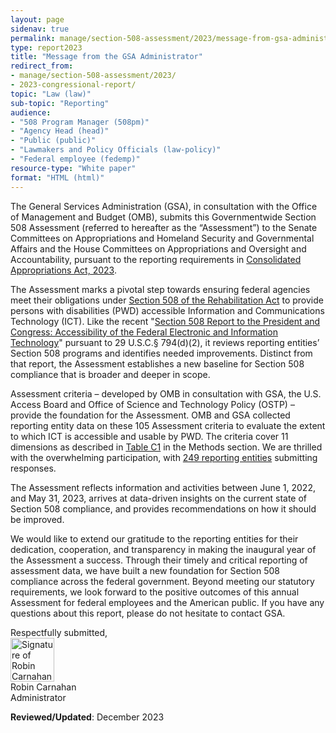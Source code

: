 ```yaml
---
layout: page
sidenav: true
permalink: manage/section-508-assessment/2023/message-from-gsa-administrator/
type: report2023
title: "Message from the GSA Administrator"
redirect_from:
- manage/section-508-assessment/2023/
- 2023-congressional-report/
topic: "Law (law)"
sub-topic: "Reporting"
audience:
- "508 Program Manager (508pm)"
- "Agency Head (head)"
- "Public (public)"
- "Lawmakers and Policy Officials (law-policy)"
- "Federal employee (fedemp)"
resource-type: "White paper"
format: "HTML (html)"
---
```

The General Services Administration (GSA), in consultation with the Office of Management and Budget (OMB), submits this Governmentwide Section 508 Assessment (referred to hereafter as the “Assessment”) to the Senate Committees on Appropriations and Homeland Security and Governmental Affairs and the House Committees on Appropriations and Oversight and Accountability, pursuant to the reporting requirements in <a href="https://www.congress.gov/bill/117th-congress/house-bill/2617" target="_blank">Consolidated Appropriations Act, 2023</a>.

The Assessment marks a pivotal step towards ensuring federal agencies meet their obligations under <a href="{{site.baseurl}}/manage/laws-and-policies/section-508-law/">Section 508 of the Rehabilitation Act</a> to provide persons with disabilities (PWD) accessible Information and Communications Technology (ICT). Like the recent "<a href="https://www.justice.gov/crt/page/file/1569331/download" target="_blank">Section 508 Report to the President and Congress: Accessibility of the Federal Electronic and Information Technology</a>" pursuant to 29 U.S.C.§ 794(d)(2), it reviews reporting entities’ Section 508 programs and identifies needed improvements. Distinct from that report, the Assessment establishes a new baseline for Section 508 compliance that is broader and deeper in scope.

Assessment criteria – developed by OMB in consultation with GSA, the U.S. Access Board and Office of Science and Technology Policy (OSTP) – provide the foundation for the Assessment. OMB and GSA collected reporting entity data on these 105 Assessment criteria to evaluate the extent to which ICT is accessible and usable by PWD. The criteria cover 11 dimensions as described in [Table C1]({{site.baseurl}}/manage/section-508-assessment/2023/appendix-c-methods/#table-c1) in the Methods section. We are thrilled with the overwhelming participation, with [249 reporting entities]({{site.baseurl}}/manage/section-508-assessment/2023/appendix-d-overview/) submitting responses.

The Assessment reflects information and activities between June 1, 2022, and May 31, 2023, arrives at data-driven insights on the current state of Section 508 compliance, and provides recommendations on how it should be improved. 

We would like to extend our gratitude to the reporting entities for their dedication, cooperation, and transparency in making the inaugural year of the Assessment a success. Through their timely and critical reporting of assessment data, we have built a new foundation for Section 508 compliance across the federal government. Beyond meeting our statutory requirements, we look forward to the positive outcomes of this annual Assessment for federal employees and the American public. If you have any questions about this report, please do not hesitate to contact GSA.

Respectfully submitted,
<br><img src="{{site.baseurl}}/assets/images/sig-carnahan.png" alt="Signature of Robin Carnahan" height="70px" width="auto"><br>
Robin Carnahan  
Administrator

**Reviewed/Updated**: December 2023